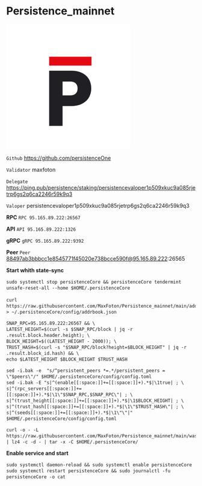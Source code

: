 # Persistence_mainnet
![ALT-logo](https://raw.githubusercontent.com/MaxFoton/Persistence_mainnet/main/Persistence.png)

`Github` https://github.com/persistenceOne

`Validator` maxfoton

`Delegate` https://ping.pub/persistence/staking/persistencevaloper1p509xkuc9a085rjetrp6gs2q6ca2246r59k9q3

`Valoper` persistencevaloper1p509xkuc9a085rjetrp6gs2q6ca2246r59k9q3

**RPC**
`RPC 95.165.89.222:26567`

**API**
`API 95.165.89.222:1326`

**gRPC** 
`gRPC 95.165.89.222:9392`

**Peer**
`Peer` 88497ab3bbbcc1e8545771f45020e738bcce590f@95.165.89.222:26565

**Start whith state-sync**

```
sudo systemctl stop persistenceCore && persistenceCore tendermint unsafe-reset-all --home $HOME/.persistenceCore

curl https://raw.githubusercontent.com/MaxFoton/Persistence_mainnet/main/addrbook.json > ~/.persistenceCore/config/addrbook.json
```

```
SNAP_RPC=95.165.89.222:26567 && \
LATEST_HEIGHT=$(curl -s $SNAP_RPC/block | jq -r .result.block.header.height); \
BLOCK_HEIGHT=$((LATEST_HEIGHT - 2000)); \
TRUST_HASH=$(curl -s "$SNAP_RPC/block?height=$BLOCK_HEIGHT" | jq -r .result.block_id.hash) && \
echo $LATEST_HEIGHT $BLOCK_HEIGHT $TRUST_HASH
```

```
sed -i.bak -e  "s/^persistent_peers *=.*/persistent_peers = \"$peers\"/" $HOME/.persistenceCore/config/config.toml
sed -i.bak -E "s|^(enable[[:space:]]+=[[:space:]]+).*$|\1true| ; \
s|^(rpc_servers[[:space:]]+=[[:space:]]+).*$|\1\"$SNAP_RPC,$SNAP_RPC\"| ; \
s|^(trust_height[[:space:]]+=[[:space:]]+).*$|\1$BLOCK_HEIGHT| ; \
s|^(trust_hash[[:space:]]+=[[:space:]]+).*$|\1\"$TRUST_HASH\"| ; \
s|^(seeds[[:space:]]+=[[:space:]]+).*$|\1\"\"|" $HOME/.persistenceCore/config/config.toml
```

```
curl -o - -L https://raw.githubusercontent.com/MaxFoton/Persistence_mainnet/main/wasm.tar.lz4 | lz4 -c -d - | tar -x -C $HOME/.persistenceCore/
```

**Enable service and start**

```
sudo systemctl daemon-reload && sudo systemctl enable persistenceCore
sudo systemctl restart persistenceCore && sudo journalctl -fu persistenceCore -o cat
```
